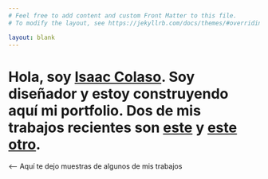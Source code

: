 ```yaml
---
# Feel free to add content and custom Front Matter to this file.
# To modify the layout, see https://jekyllrb.com/docs/themes/#overriding-theme-defaults

layout: blank
---
```


# Hola, soy [Isaac Colaso](https://protonmail.com/). Soy diseñador y estoy construyendo aquí mi portfolio. Dos de mis trabajos recientes son [este](https://protonmail.com/) y [este otro](https://protonmail.com/).

<-- Aquí te dejo muestras de algunos de mis trabajos